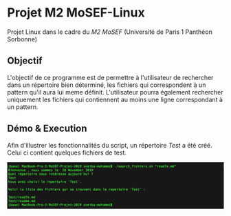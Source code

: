 
# Projet M2 MoSEF-Linux

Projet Linux dans le cadre du *M2 MoSEF* (Université de Paris 1 Panthéon Sorbonne)

## Objectif

L'objectif de ce programme est de permettre à l'utilisateur de rechercher dans un répertoire bien déterminé, les fichiers qui correspondent à un pattern qu'il aura lui meme définit.
L'utilisateur pourra également rechercher uniquement les fichiers qui contiennent au moins une ligne correspondant à un pattern.

## Démo & Execution

Afin d'illustrer les fonctionnalités du script, un répertoire *Test* a été créé. Celui ci contient quelques fichiers de test.

![alt_text](/Screenshots/partie1.png)